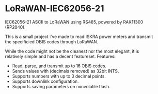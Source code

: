# LoRaWAN-IEC62056-21
IEC62056-21 ASCII to LoRaWAN using RS485, powered by RAK11300 (RP2040).

This is a small project I've made to read ISKRA power meters and transmit the specificied OBIS codes through LoRaWAN.

While the code might not be the cleanest nor the most elegant, it is relatively simple and has a decent featureset.
Features:
- Read, parse, and transmit up to 16 OBIS codes.
- Sends values with (decimals removed) as 32bit INTS.
- Supports numbers with up to 3 decimal points.
- Supports downlink configuration.
- Supports saving parameters on nonvolatile flash.
